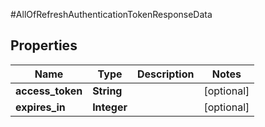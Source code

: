 #AllOfRefreshAuthenticationTokenResponseData

## Properties
Name | Type | Description | Notes
------------ | ------------- | ------------- | -------------
**access_token** | **String** |  | [optional] 
**expires_in** | **Integer** |  | [optional] 

